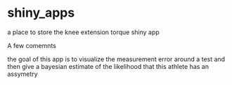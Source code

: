 # shiny_apps
 a place to store the knee extension torque shiny app 

A few comemnts 

the goal of this app is to visualize the measurement error around a test and then give a bayesian estimate of the likelihood that this athlete has an assymetry 